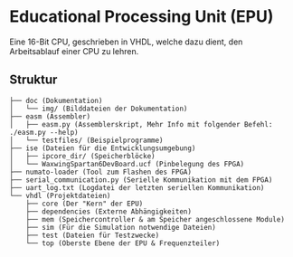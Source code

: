 Educational Processing Unit (EPU)
=================================
Eine 16-Bit CPU, geschrieben in VHDL, welche dazu dient, den Arbeitsablauf einer CPU zu lehren.

Struktur
--------
```
├── doc (Dokumentation)
│   └── img/ (Bilddateien der Dokumentation)
├── easm (Assembler)
│   ├── easm.py (Assemblerskript, Mehr Info mit folgender Befehl: ./easm.py --help)
│   └── testfiles/ (Beispielprogramme)
├── ise (Dateien für die Entwicklungsumgebung)
│   ├── ipcore_dir/ (Speicherblöcke)
│   └── WaxwingSpartan6DevBoard.ucf (Pinbelegung des FPGA)
├── numato-loader (Tool zum Flashen des FPGA)
├── serial_communication.py (Serielle Kommunikation mit dem FPGA)
├── uart_log.txt (Logdatei der letzten seriellen Kommunikation)
└── vhdl (Projektdateien)
    ├── core (Der "Kern" der EPU)
    ├── dependencies (Externe Abhängigkeiten)
    ├── mem (Speichercontroller & am Speicher angeschlossene Module)
    ├── sim (Für die Simulation notwendige Dateien)
    ├── test (Dateien für Testzwecke)
    └── top (Oberste Ebene der EPU & Frequenzteiler)
```
